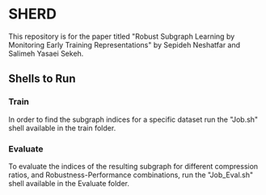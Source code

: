# SHERD
This repository is for the paper titled "Robust Subgraph Learning by Monitoring Early Training Representations" by Sepideh Neshatfar and Salimeh Yasaei Sekeh.

## Shells to Run
### Train
In order to find the subgraph indices for a specific dataset run the "Job.sh" shell available in the train folder. 
### Evaluate
To evaluate the indices of the resulting subgraph for different compression ratios, and Robustness-Performance combinations, run the "Job_Eval.sh" shell available in the Evaluate folder.
